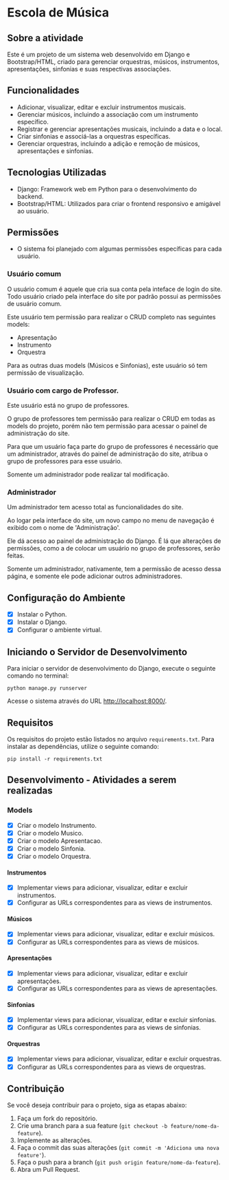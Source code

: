 # Escola de Música

## Sobre a atividade

Este é um projeto de um sistema web desenvolvido em Django e Bootstrap/HTML, criado para gerenciar orquestras, músicos, instrumentos, apresentações, sinfonias e suas respectivas associações.

## Funcionalidades

- Adicionar, visualizar, editar e excluir instrumentos musicais.
- Gerenciar músicos, incluindo a associação com um instrumento específico.
- Registrar e gerenciar apresentações musicais, incluindo a data e o local.
- Criar sinfonias e associá-las a orquestras específicas.
- Gerenciar orquestras, incluindo a adição e remoção de músicos, apresentações e sinfonias.

## Tecnologias Utilizadas

- Django: Framework web em Python para o desenvolvimento do backend.
- Bootstrap/HTML: Utilizados para criar o frontend responsivo e amigável ao usuário.

## Permissões

- O sistema foi planejado com algumas permissões específicas para cada usuário.

### Usuário comum

O usuário comum é aquele que cria sua conta pela inteface de login do site. Todo usuário criado pela interface do site por padrão possui as permissões de usuário comum.  

Este usuário tem permissão para realizar o CRUD completo nas seguintes models:

- Apresentação
- Instrumento
- Orquestra

Para as outras duas models (Músicos e Sinfonias), este usuário só tem permissão de visualização.

### Usuário com cargo de Professor.

Este usuário está no grupo de professores.  

O grupo de professores tem permissão para realizar o CRUD em todas as models do projeto, porém não tem permissão para acessar o painel de administração do site.  

Para que um usuário faça parte do grupo de professores é necessário que um administrador, através do painel de administração do site, atribua o grupo de professores para esse usuário.  

Somente um administrador pode realizar tal modificação.

### Administrador

Um administrador tem acesso total as funcionalidades do site.  

Ao logar pela interface do site, um novo campo no menu de navegação é exibido com o nome de 'Administração'.  

Ele dá acesso ao painel de administração do Django. É lá que alterações de permissões, como a de colocar um usuário no grupo de professores, serão feitas.  

Somente um administrador, nativamente, tem a permissão de acesso dessa página, e somente ele pode adicionar outros administradores.

## Configuração do Ambiente

- [x] Instalar o Python.
- [x] Instalar o Django.
- [x] Configurar o ambiente virtual.

## Iniciando o Servidor de Desenvolvimento

Para iniciar o servidor de desenvolvimento do Django, execute o seguinte comando no terminal:

`python manage.py runserver`

Acesse o sistema através do URL [http://localhost:8000/](http://localhost:8000/).

## Requisitos

Os requisitos do projeto estão listados no arquivo `requirements.txt`. Para instalar as dependências, utilize o seguinte comando:

`pip install -r requirements.txt`

## Desenvolvimento - Atividades a serem realizadas

### Models

- [x] Criar o modelo Instrumento.
- [x] Criar o modelo Musico.
- [x] Criar o modelo Apresentacao.
- [x] Criar o modelo Sinfonia.
- [x] Criar o modelo Orquestra.

#### Instrumentos

- [x] Implementar views para adicionar, visualizar, editar e excluir instrumentos.
- [x] Configurar as URLs correspondentes para as views de instrumentos.

#### Músicos

- [x] Implementar views para adicionar, visualizar, editar e excluir músicos.
- [x] Configurar as URLs correspondentes para as views de músicos.

#### Apresentações

- [x] Implementar views para adicionar, visualizar, editar e excluir apresentações.
- [x] Configurar as URLs correspondentes para as views de apresentações.

#### Sinfonias

- [x] Implementar views para adicionar, visualizar, editar e excluir sinfonias.
- [x] Configurar as URLs correspondentes para as views de sinfonias.

#### Orquestras

- [x] Implementar views para adicionar, visualizar, editar e excluir orquestras.
- [x] Configurar as URLs correspondentes para as views de orquestras.

## Contribuição

Se você deseja contribuir para o projeto, siga as etapas abaixo:

1. Faça um fork do repositório.
2. Crie uma branch para a sua feature (`git checkout -b feature/nome-da-feature`).
3. Implemente as alterações.
4. Faça o commit das suas alterações (`git commit -m 'Adiciona uma nova feature'`).
5. Faça o push para a branch (`git push origin feature/nome-da-feature`).
6. Abra um Pull Request.
